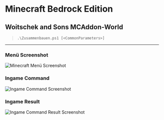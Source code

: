 # Minecraft Bedrock Edition

## Woitschek and Sons MCAddon-World

> `.\Zusammenbauen.ps1 [<CommonParameters>]`

---

### Menü Screenshot

![Minecraft Menü Screenshot](https://github.com/dr-woitschek/spielkiste/)

### Ingame Command

![Ingame Command Screenshot](https://github.com/dr-woitschek/spielkiste/)

### Ingame Result

![Ingame Command Result Screenshot](https://github.com/dr-woitschek/spielkiste/)
